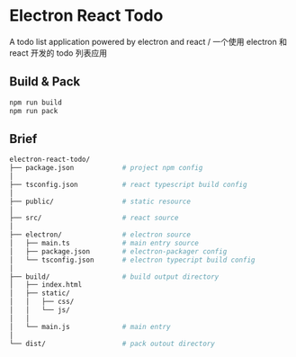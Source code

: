 # Electron React Todo

A todo list application powered by electron and react /  一个使用 electron 和 react 开发的 todo 列表应用

## Build & Pack

```bash
npm run build
npm run pack   
```

## Brief

``` bash
electron-react-todo/
├── package.json            # project npm config
│
├── tsconfig.json           # react typescript build config
│
├── public/                 # static resource
│
├── src/                    # react source
│
├── electron/               # electron source
│   ├── main.ts             # main entry source
│   ├── package.json        # electron-packager config
│   └── tsconfig.json       # electron typecript build config
│
├── build/                  # build output directory
│   ├── index.html
│   ├── static/
│   │   ├── css/
│   │   └── js/
│   │
│   └── main.js             # main entry
│
└── dist/                   # pack outout directory
```